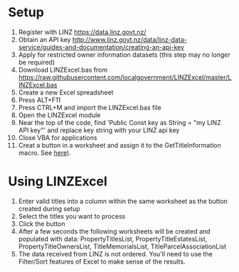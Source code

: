Setup 
=====
1. Register with LINZ https://data.linz.govt.nz/
2. Obtain an API key http://www.linz.govt.nz/data/linz-data-service/guides-and-documentation/creating-an-api-key
3. Apply for restricted owner information datasets (this step may no longer be required)
4. Download LINZExcel.bas from https://raw.githubusercontent.com/localgovernment/LINZExcel/master/LINZExcel.bas
5. Create a new Excel spreadsheet 
6. Press ALT+F11
7. Press CTRL+M and import the LINZExcel.bas file
8. Open the LINZExcel module
9. Near the top of the code, find 'Public Const key as String = "my LINZ API key"' and replace key string with your LINZ api key
10. Close VBA for applications 
11. Creat a button in a worksheet and assign it to the GetTitleInformation macro.  See [here](https://support.office.com/en-us/article/Add-a-button-and-assign-a-macro-to-it-in-a-worksheet-d58edd7d-cb04-4964-bead-9c72c843a283?CorrelationId=d44b2204-cdf2-4e1a-98e0-9dfed6cb47f7&ui=en-US&rs=en-US&ad=US&ocmsassetID=HP010236676#bmadd_or_edit_a_button__forms_toolbar_)).

Using LINZExcel
===============
1. Enter valid titles into a column within the same worksheet as the button created during setup
2. Select the titles you want to process
3. Click the button
4. After a few seconds the following worksheets will be created and populated with data: PropertyTitlesList, PropertyTitleEstatesList, PropertyTitleOwnersList, TitleMemorialsList, TitleParcelAssociationList
5. The data received from LINZ is not ordered.  You'll need to use the Filter/Sort features of Excel to make sense of the results.
